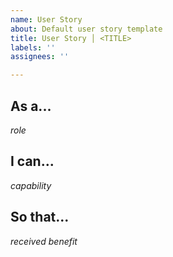 ```yaml
---
name: User Story
about: Default user story template
title: User Story │ <TITLE>
labels: ''
assignees: ''

---
```


## As a...

*role*

## I can...

*capability*

## So that...

*received benefit*
